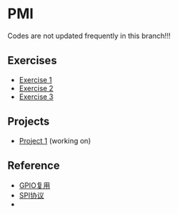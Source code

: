 # PMI
Codes are not updated frequently in this branch!!!
## Exercises

* [Exercise 1](https://github.com/renzhonglu11/PMI/tree/exe_1)
* [Exercise 2](https://github.com/renzhonglu11/PMI/tree/exe_2)
* [Exercise 3](https://github.com/renzhonglu11/PMI/tree/exe_3)

## Projects
* [Project 1](https://github.com/renzhonglu11/PMI/tree/proj_1) (working on)


## Reference
* [GPIO复用](https://www.guyuehome.com/38427)
* [SPI协议](https://blog.csdn.net/qq_38410730/article/details/80318821)
* 
